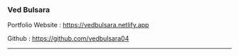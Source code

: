 ### Ved Bulsara

Portfolio Website : https://vedbulsara.netlify.app

Github : https://github.com/vedbulsara04

---
